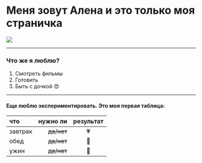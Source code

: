 # Меня зовут __Алена__ и это только моя страничка

![](https://opis-cdn.tinkoffjournal.ru/mercury/in-out-cat-place-bond.jpg?preset=image_570w_2x)

---
### Что же я люблю?

1. Смотреть фильмы
2. Готовить
3. Быть с дочкой 😍
   
***
#### Eще люблю экспериментировать. Это моя первая таблица:
| что           | нужно ли            | результат     |
| :--           | --:                 | :-:           |
| завтрак       | ~~да/нет~~          | 💗            |
| обед          | ~~да/нет~~          | 💚            |
| ужин          | ~~да/нет~~          | 💙            |


